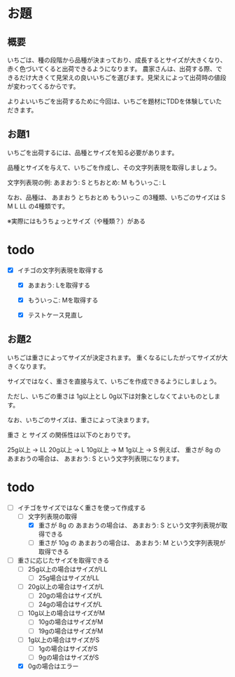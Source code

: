 # お題
## 概要
いちごは、種の段階から品種が決まっており、成長するとサイズが大きくなり、赤く色づいてくると出荷できるようになります。
農家さんは、出荷する際、できるだけ大きくて見栄えの良いいちごを選びます。見栄えによって出荷時の値段が変わってくるからです。

よりよいいちごを出荷するために今回は、いちごを題材にTDDを体験していただきます。

## お題1

いちごを出荷するには、品種とサイズを知る必要があります。

品種とサイズを与えて、いちごを作成し、その文字列表現を取得しましょう。

文字列表現の例: あまおう: S とちおとめ: M もういっこ: L

なお、品種は、 あまおう とちおとめ もういっこ の3種類、いちごのサイズは S M L LL の4種類です。

※実際にはもうちょっとサイズ（や種類？）がある

# todo
- [x] イチゴの文字列表現を取得する
  - [x] あまおう: Lを取得する
  - [x] もういっこ: Mを取得する
  - [x] テストケース見直し


## お題2

いちごは重さによってサイズが決定されます。
重くなるにしたがってサイズが大きくなります。

サイズではなく、重さを直接与えて、いちごを作成できるようにしましょう。

ただし、いちごの重さは 1g以上とし 0g以下は対象としなくてよいものとします。

なお、いちごのサイズは、重さによって決まります。

重さ と サイズ の関係性は以下のとおりです。

25g以上 → LL
20g以上 → L
10g以上 → M
1g以上 → S
例えば、 重さが 8g の あまおうの場合は、 あまおう: S という文字列表現になります。

# todo
- [ ] イチゴをサイズではなく重さを使って作成する
  - [ ] 文字列表現の取得
    - [x] 重さが 8g の あまおうの場合は、 あまおう: S という文字列表現が取得できる
    - [ ] 重さが 10g の あまおうの場合は、 あまおう: M という文字列表現が取得できる
- [ ] 重さに応じたサイズを取得できる
  - [ ] 25g以上の場合はサイズがLL
      - [ ] 25g場合はサイズがLL
  - [ ] 20g以上の場合はサイズがL
      - [ ] 20gの場合はサイズがL
      - [ ] 24gの場合はサイズがL 
  - [ ] 10g以上の場合はサイズがM
      - [ ] 10gの場合はサイズがM
      - [ ] 19gの場合はサイズがM
  - [ ] 1g以上の場合はサイズがS
      - [ ] 1gの場合はサイズがS
      - [ ] 9gの場合はサイズがS
  - [x] 0gの場合はエラー